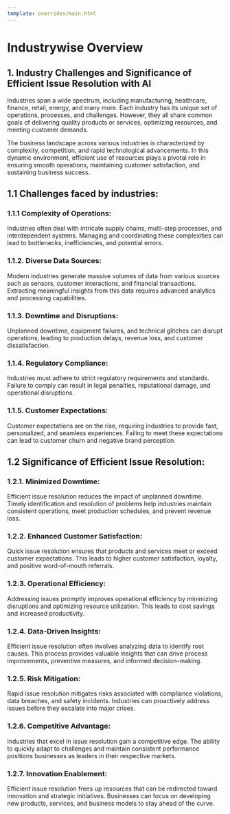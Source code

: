```yaml
---
template: overrides/main.html
---
```


# Industrywise Overview

## 1. Industry Challenges and Significance of Efficient Issue Resolution with AI
Industries span a wide spectrum, including manufacturing, healthcare, finance, retail, energy, and many more. Each industry has its unique set of operations, processes, and challenges. However, they all share common goals of delivering quality products or services, optimizing resources, and meeting customer demands.

The business landscape across various industries is characterized by complexity, competition, and rapid technological advancements. In this dynamic environment, efficient use of resources plays a pivotal role in ensuring smooth operations, maintaining customer satisfaction, and sustaining business success. 

## 1.1 Challenges faced by industries:

### 1.1.1 Complexity of Operations: 

Industries often deal with intricate supply chains, multi-step processes, and interdependent systems. Managing and coordinating these complexities can lead to bottlenecks, inefficiencies, and potential errors.

### 1.1.2. Diverse Data Sources: 
Modern industries generate massive volumes of data from various sources such as sensors, customer interactions, and financial transactions. Extracting meaningful insights from this data requires advanced analytics and processing capabilities.

### 1.1.3. Downtime and Disruptions: 

Unplanned downtime, equipment failures, and technical glitches can disrupt operations, leading to production delays, revenue loss, and customer dissatisfaction.

### 1.1.4. Regulatory Compliance: 
Industries must adhere to strict regulatory requirements and standards. Failure to comply can result in legal penalties, reputational damage, and operational disruptions.

### 1.1.5. Customer Expectations: 
Customer expectations are on the rise, requiring industries to provide fast, personalized, and seamless experiences. Failing to meet these expectations can lead to customer churn and negative brand perception.

## 1.2 Significance of Efficient Issue Resolution:

### 1.2.1. Minimized Downtime: 
Efficient issue resolution reduces the impact of unplanned downtime. Timely identification and resolution of problems help industries maintain consistent operations, meet production schedules, and prevent revenue loss.

### 1.2.2.	Enhanced Customer Satisfaction: 
Quick issue resolution ensures that products and services meet or exceed customer expectations. This leads to higher customer satisfaction, loyalty, and positive word-of-mouth referrals.

### 1.2.3.	Operational Efficiency: 
Addressing issues promptly improves operational efficiency by minimizing disruptions and optimizing resource utilization. This leads to cost savings and increased productivity.

### 1.2.4.	Data-Driven Insights: 
Efficient issue resolution often involves analyzing data to identify root causes. This process provides valuable insights that can drive process improvements, preventive measures, and informed decision-making.

### 1.2.5.	Risk Mitigation: 
Rapid issue resolution mitigates risks associated with compliance violations, data breaches, and safety incidents. Industries can proactively address issues before they escalate into major crises.

### 1.2.6.	Competitive Advantage: 
Industries that excel in issue resolution gain a competitive edge. The ability to quickly adapt to challenges and maintain consistent performance positions businesses as leaders in their respective markets.

### 1.2.7.	Innovation Enablement: 
Efficient issue resolution frees up resources that can be redirected toward innovation and strategic initiatives. Businesses can focus on developing new products, services, and business models to stay ahead of the curve.


